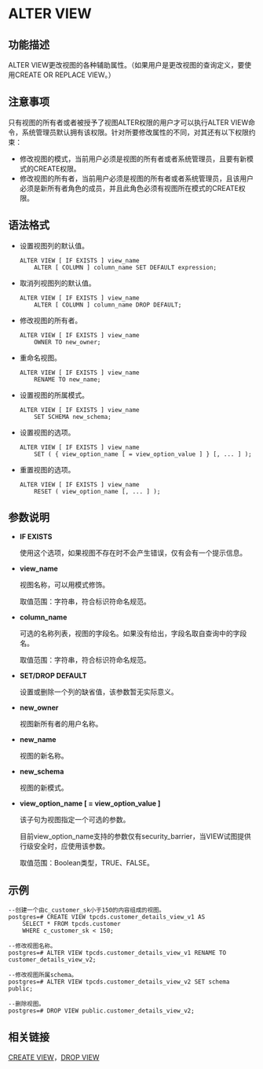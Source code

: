 # ALTER VIEW<a name="ZH-CN_TOPIC_0289900061"></a>

## 功能描述<a name="zh-cn_topic_0283137021_zh-cn_topic_0237122084_zh-cn_topic_0059778428_section1274412112511"></a>

ALTER VIEW更改视图的各种辅助属性。（如果用户是更改视图的查询定义，要使用CREATE OR REPLACE VIEW。）

## 注意事项<a name="zh-cn_topic_0283137021_zh-cn_topic_0237122084_zh-cn_topic_0059778428_s5a554e8d15974449b7ffffee772b46f2"></a>

只有视图的所有者或者被授予了视图ALTER权限的用户才可以执行ALTER VIEW命令，系统管理员默认拥有该权限。针对所要修改属性的不同，对其还有以下权限约束：

-   修改视图的模式，当前用户必须是视图的所有者或者系统管理员，且要有新模式的CREATE权限。
-   修改视图的所有者，当前用户必须是视图的所有者或者系统管理员，且该用户必须是新所有者角色的成员，并且此角色必须有视图所在模式的CREATE权限。

## 语法格式<a name="zh-cn_topic_0283137021_zh-cn_topic_0237122084_zh-cn_topic_0059778428_s7a58ab6578844d1d826f43cf0be946f9"></a>

-   设置视图列的默认值。

    ```
    ALTER VIEW [ IF EXISTS ] view_name
        ALTER [ COLUMN ] column_name SET DEFAULT expression;
    ```

-   取消列视图列的默认值。

    ```
    ALTER VIEW [ IF EXISTS ] view_name
        ALTER [ COLUMN ] column_name DROP DEFAULT;
    ```

-   修改视图的所有者。

    ```
    ALTER VIEW [ IF EXISTS ] view_name 
        OWNER TO new_owner;
    ```

-   重命名视图。

    ```
    ALTER VIEW [ IF EXISTS ] view_name 
        RENAME TO new_name;
    ```

-   设置视图的所属模式。

    ```
    ALTER VIEW [ IF EXISTS ] view_name 
        SET SCHEMA new_schema;
    ```

-   设置视图的选项。

    ```
    ALTER VIEW [ IF EXISTS ] view_name
        SET ( { view_option_name [ = view_option_value ] } [, ... ] );
    ```

-   重置视图的选项。

    ```
    ALTER VIEW [ IF EXISTS ] view_name
        RESET ( view_option_name [, ... ] );
    ```


## 参数说明<a name="zh-cn_topic_0283137021_zh-cn_topic_0237122084_zh-cn_topic_0059778428_sf6542f9e45da4efcad90878c3159a286"></a>

-   **IF EXISTS**

    使用这个选项，如果视图不存在时不会产生错误，仅有会有一个提示信息。

-   **view\_name**

    视图名称，可以用模式修饰。

    取值范围：字符串，符合标识符命名规范。

-   **column\_name**

    可选的名称列表，视图的字段名。如果没有给出，字段名取自查询中的字段名。

    取值范围：字符串，符合标识符命名规范。

-   **SET/DROP DEFAULT**

    设置或删除一个列的缺省值，该参数暂无实际意义。

-   **new\_owner**

    视图新所有者的用户名称。

-   **new\_name**

    视图的新名称。

-   **new\_schema**

    视图的新模式。

-   **view\_option\_name \[ = view\_option\_value \]**

    该子句为视图指定一个可选的参数。

    目前view\_option\_name支持的参数仅有security\_barrier，当VIEW试图提供行级安全时，应使用该参数。

    取值范围：Boolean类型，TRUE、FALSE。


## 示例<a name="zh-cn_topic_0283137021_zh-cn_topic_0237122084_zh-cn_topic_0059778428_s3d5088f2366242cf9ef14a91c2081248"></a>

```
--创建一个由c_customer_sk小于150的内容组成的视图。
postgres=# CREATE VIEW tpcds.customer_details_view_v1 AS
    SELECT * FROM tpcds.customer
    WHERE c_customer_sk < 150;

--修改视图名称。
postgres=# ALTER VIEW tpcds.customer_details_view_v1 RENAME TO customer_details_view_v2;

--修改视图所属schema。
postgres=# ALTER VIEW tpcds.customer_details_view_v2 SET schema public;

--删除视图。
postgres=# DROP VIEW public.customer_details_view_v2;
```

## 相关链接<a name="zh-cn_topic_0283137021_zh-cn_topic_0237122084_zh-cn_topic_0059778428_s0c3f488fdb90433797e7d1561d9a074d"></a>

[CREATE VIEW](zh-cn_topic_0289900307.md)，[DROP VIEW](DROP-VIEW.md)

